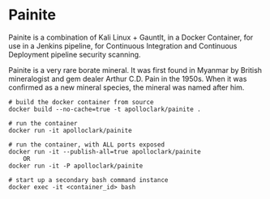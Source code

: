 # Painite

Painite is a combination of Kali Linux + Gauntlt, in a Docker Container, for
use in a Jenkins pipeline, for Continuous Integration and Continuous Deployment
pipeline security scanning.

Painite is a very rare borate mineral. It was first found in Myanmar by British
mineralogist and gem dealer Arthur C.D. Pain in the 1950s. When it was confirmed
as a new mineral species, the mineral was named after him.


```shell
# build the docker container from source
docker build --no-cache=true -t apolloclark/painite .

# run the container
docker run -it apolloclark/painite

# run the container, with ALL ports exposed
docker run -it --publish-all=true apolloclark/painite
    OR
docker run -it -P apolloclark/painite

# start up a secondary bash command instance
docker exec -it <container_id> bash
```